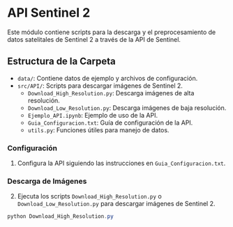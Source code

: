 # API Sentinel 2

Este módulo contiene scripts para la descarga y el preprocesamiento de datos satelitales de Sentinel 2 a través de la API de Sentinel. 


## Estructura de la Carpeta
- `data/`: Contiene datos de ejemplo y archivos de configuración.
- `src/API/`: Scripts para descargar imágenes de Sentinel 2.
  - `Download_High_Resolution.py`: Descarga imágenes de alta resolución.
  - `Download_Low_Resolution.py`: Descarga imágenes de baja resolución.
  - `Ejemplo_API.ipynb`: Ejemplo de uso de la API.
  - `Guia_Configuracion.txt`: Guía de configuración de la API.
  - `utils.py`: Funciones útiles para manejo de datos.


### Configuración
1. Configura la API siguiendo las instrucciones en `Guia_Configuracion.txt`.

### Descarga de Imágenes
2. Ejecuta los scripts `Download_High_Resolution.py` o `Download_Low_Resolution.py` para descargar imágenes de Sentinel 2.

```powershell
python Download_High_Resolution.py
```
